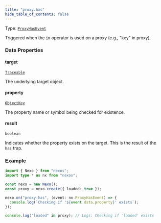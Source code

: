 ```yaml
---
title: "proxy.has"
hide_table_of_contents: false
---
```


Type: [`ProxyHasEvent`](../../api/interfaces/ProxyHasEvent)

Triggered when the `in` operator is used on a proxy (e.g., "key" in proxy).

### Data Properties

#### target

[`Traceable`](../../api/type-aliases/Traceable)

The underlying target object.

#### property

[`ObjectKey`](../../api/type-aliases/ObjectKey)

The property name or symbol being checked for existence.

#### result

`boolean`

Indicates whether the property exists on the target.
This is the result of the `has` trap.

### Example

```typescript
import { Nexo } from "nexos";
import type * as nx from "nexos";

const nexo = new Nexo();
const proxy = nexo.create({ loaded: true });

nexo.on("proxy.has", (event: nx.ProxyHasEvent) => {
  console.log(`Checking if '${event.data.property}' exists`);
});

console.log("loaded" in proxy); // Logs: Checking if 'loaded' exists
```
